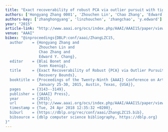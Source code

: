 ```yaml
---
title: "Exact recoverability of robust PCA via outlier pursuit with tight recovery bounds"
authors: ['Hongyang Zhang 0001', 'Zhouchen Lin', 'Chao Zhang', 'Edward Y. Chang']
authors-key: ['zhanghongyang', 'linzhouchen', 'zhangchao', 'y.edward']
year: "2015"
article-link: "http://www.aaai.org/ocs/index.php/AAAI/AAAI15/paper/view/9505"
venue: "AAAI"
bibex: "@inproceedings{DBLP:conf/aaai/ZhangLZC15,
  author    = {Hongyang Zhang and
               Zhouchen Lin and
               Chao Zhang and
               Edward Y. Chang},
  editor    = {Blai Bonet and
               Sven Koenig},
  title     = {Exact Recoverability of Robust {PCA} via Outlier Pursuit with Tight
               Recovery Bounds},
  booktitle = {Proceedings of the Twenty-Ninth {AAAI} Conference on Artificial Intelligence,
               January 25-30, 2015, Austin, Texas, {USA}},
  pages     = {3143--3149},
  publisher = {{AAAI} Press},
  year      = {2015},
  url       = {http://www.aaai.org/ocs/index.php/AAAI/AAAI15/paper/view/9505},
  timestamp = {Tue, 24 Apr 2018 12:35:32 +0200},
  biburl    = {https://dblp.org/rec/conf/aaai/ZhangLZC15.bib},
  bibsource = {dblp computer science bibliography, https://dblp.org}
}"
---
```

